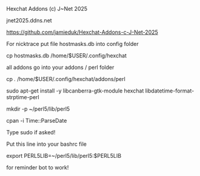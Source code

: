 Hexchat Addons (c) J~Net 2025

jnet2025.ddns.net

https://github.com/jamieduk/Hexchat-Addons-c-J-Net-2025


For nicktrace
put file hostmasks.db into config folder

cp hostmasks.db /home/$USER/.config/hexchat

all addons go into your addons / perl folder

cp *.* /home/$USER/.config/hexchat/addons/perl


sudo apt-get install -y libcanberra-gtk-module hexchat libdatetime-format-strptime-perl

mkdir -p ~/perl5/lib/perl5

cpan -i Time::ParseDate

Type sudo if asked!


Put this line into your bashrc file

export PERL5LIB=~/perl5/lib/perl5:$PERL5LIB

for reminder bot to work!




